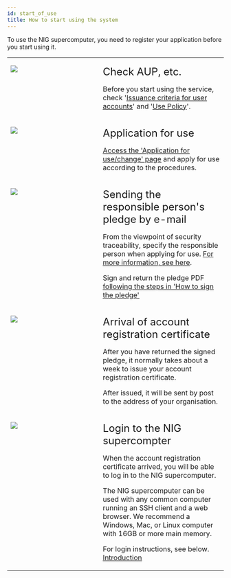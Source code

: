 ```yaml
---
id: start_of_use
title: How to start using the system
---
```


To use the NIG supercomputer, you need to register your application before you start using it.

<table>
<tr>
<td width="400" valign="top">

![](/img/start_the_service/start_1_EN.png)

</td>
<td width="400" valign="top">

<font size="5">Check AUP, etc.</font><br/>

Before you start using the service, check '[<u>Issuance criteria for user accounts</u>](/application)' and '[<u>Use Policy</u>](/application/use_policy)'.

</td>
</tr>

<tr>
<td width="400" valign="top">

![](/img/start_the_service/start_3_EN.png)

</td>
<td>

<font size="5">Application for use</font><br/>

[<u>Access the 'Application for use/change' page</u>](/application/registration) and apply for use according to the procedures.

</td>
</tr>

<tr>
<td width="400" valign="top">

![](/img/signing_PDF/pdf_2_EN.png)

</td>
<td width="400" valign="top">

<font size="5">Sending the responsible person's pledge by e-mail</font><br/>

From the viewpoint of security traceability, specify the responsible person when applying for use. [<u>For more information, see here</u>](/application/#the-responsible-person).<br/>

Sign and return the pledge PDF [<u>following the steps in 'How to sign the pledge'</u>](/application/signing_PDF)

</td>
</tr>


<tr>
<td width="400" valign="top">

![](/img/start_the_service/start_5.png)

</td>
<td width="400" valign="top">

<font size="5">Arrival of account registration certificate</font><br/>

After you have returned the signed pledge, it normally takes about a week to issue your account registration certificate.<br/>

After issued, it will be sent by post to the address of your organisation.


</td>
</tr>


<tr>
<td width="400" valign="top">

![](/img/start_the_service/start_6.png)

</td>
<td width="400" valign="top">

<font size="5">Login to the NIG supercompter</font><br/>

When the account registration certificate arrived, you will be able to log in to the NIG supercomputer.

The NIG supercomputer can be used with any common computer running an SSH client and a web browser. We recommend a Windows, Mac, or Linux computer with 16GB or more main memory.

For login instructions, see below.<br/>
[<u>Introduction</u>](/introduction/)


</td>
</tr>

</table>
